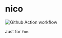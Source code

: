 # nico

![Github Action workflow](https://github.com/ishikawa/nico/actions/workflows/build.yml/badge.svg)

Just for `fun`.

